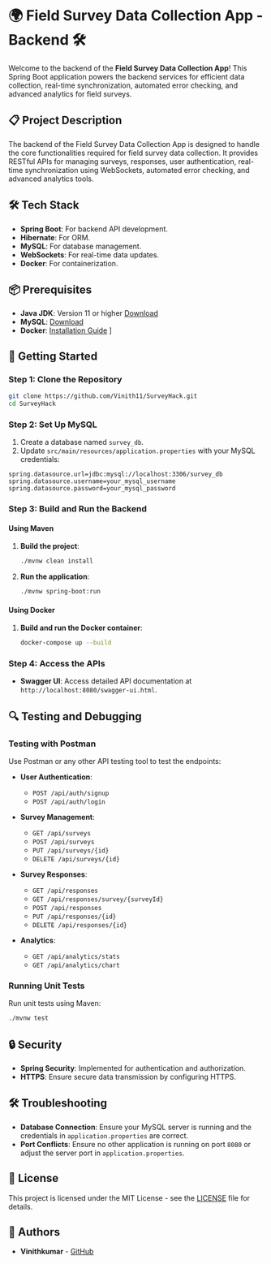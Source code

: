 
# 🌍 Field Survey Data Collection App - Backend 🛠️

Welcome to the backend of the **Field Survey Data Collection App**! This Spring Boot application powers the backend services for efficient data collection, real-time synchronization, automated error checking, and advanced analytics for field surveys.

## 📋 Project Description

The backend of the Field Survey Data Collection App is designed to handle the core functionalities required for field survey data collection. It provides RESTful APIs for managing surveys, responses, user authentication, real-time synchronization using WebSockets, automated error checking, and advanced analytics tools.

## 🛠 Tech Stack

- **Spring Boot**: For backend API development.
- **Hibernate**: For ORM.
- **MySQL**: For database management.
- **WebSockets**: For real-time data updates.
- **Docker**: For containerization.

## 📦 Prerequisites

- **Java JDK**: Version 11 or higher [Download](https://www.oracle.com/java/technologies/javase-jdk11-downloads.html)
- **MySQL**: [Download](https://dev.mysql.com/downloads/)
- **Docker**: [Installation Guide](https://docs.docker.com/get-docker/)
]
## 🚀 Getting Started

### Step 1: Clone the Repository

```bash
git clone https://github.com/Vinith11/SurveyHack.git
cd SurveyHack
```

### Step 2: Set Up MySQL

1. Create a database named `survey_db`.
2. Update `src/main/resources/application.properties` with your MySQL credentials:

```properties
spring.datasource.url=jdbc:mysql://localhost:3306/survey_db
spring.datasource.username=your_mysql_username
spring.datasource.password=your_mysql_password
```

### Step 3: Build and Run the Backend

#### Using Maven

1. **Build the project**:
    ```bash
    ./mvnw clean install
    ```

2. **Run the application**:
    ```bash
    ./mvnw spring-boot:run
    ```

#### Using Docker

1. **Build and run the Docker container**:
    ```bash
    docker-compose up --build
    ```

### Step 4: Access the APIs

- **Swagger UI**: Access detailed API documentation at `http://localhost:8080/swagger-ui.html`.

## 🔍 Testing and Debugging

### Testing with Postman

Use Postman or any other API testing tool to test the endpoints:

- **User Authentication**:
    - `POST /api/auth/signup`
    - `POST /api/auth/login`

- **Survey Management**:
    - `GET /api/surveys`
    - `POST /api/surveys`
    - `PUT /api/surveys/{id}`
    - `DELETE /api/surveys/{id}`

- **Survey Responses**:
    - `GET /api/responses`
    - `GET /api/responses/survey/{surveyId}`
    - `POST /api/responses`
    - `PUT /api/responses/{id}`
    - `DELETE /api/responses/{id}`

- **Analytics**:
    - `GET /api/analytics/stats`
    - `GET /api/analytics/chart`

### Running Unit Tests

Run unit tests using Maven:

```bash
./mvnw test
```

## 🔒 Security

- **Spring Security**: Implemented for authentication and authorization.
- **HTTPS**: Ensure secure data transmission by configuring HTTPS.

## 🛠 Troubleshooting

- **Database Connection**: Ensure your MySQL server is running and the credentials in `application.properties` are correct.
- **Port Conflicts**: Ensure no other application is running on port `8080` or adjust the server port in `application.properties`.

## 📄 License

This project is licensed under the MIT License - see the [LICENSE](LICENSE) file for details.

## 👥 Authors

- **Vinithkumar** - [GitHub](https://github.com/Vinith11)
